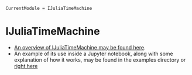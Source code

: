 ```@meta
CurrentModule = IJuliaTimeMachine
```

# IJuliaTimeMachine

* [An overview of IJuliaTimeMachine may be found here](overview.md).
* An example of its use inside a Jupyter notebook, along with some explanation of how it works, may be found in the examples directory or [right here](Demo.pdf)


